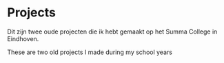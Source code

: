 # Projects

Dit zijn twee oude projecten die ik hebt gemaakt op het Summa College in Eindhoven.

These are two old projects I made during my school years
